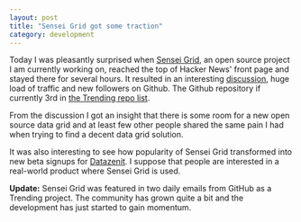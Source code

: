 ```yaml
---
layout: post
title: "Sensei Grid got some traction"
category: development
---
```


Today I was pleasantly surprised when [Sensei Grid](https://github.com/datazenit/sensei-grid), an open source project I am currently working on, reached the top of Hacker News' front page and stayed there for several hours. It resulted in an interesting [discussion](https://news.ycombinator.com/item?id=8280826), huge load of traffic and new followers on Github. The Github repository if currently 3rd in [the Trending repo list](https://github.com/trending). 

From the discussion I got an insight that there is some room for a new open source data grid and at least few other people shared the same pain I had when trying to find a decent data grid solution. 

It was also interesting to see how popularity of Sensei Grid transformed into new beta signups for [Datazenit](http://datazenit.com). I suppose that people are interested in a real-world product where Sensei Grid is used.

**Update:** Sensei Grid was featured in two daily emails from GitHub as a Trending project. The community has grown quite a bit and the development has just started to gain momentum.  